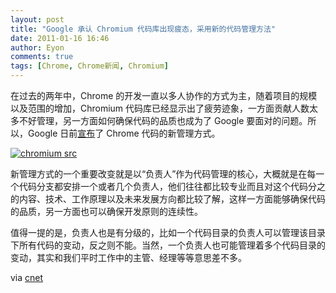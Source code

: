 ```yaml
---
layout: post
title: "Google 承认 Chromium 代码库出现疲态，采用新的代码管理方法"
date: 2011-01-16 16:46
author: Eyon
comments: true
tags: [Chrome, Chrome新闻, Chromium]
---
```

在过去的两年中，Chrome 的开发一直以多人协作的方式为主，随着项目的规模以及范围的增加，Chromium 代码库已经显示出了疲劳迹象，一方面贡献人数太多不好管理，另一方面如何确保代码的品质也成为了 Google 要面对的问题。所以，Google 日前[宣布](http://www.chromium.org/developers/owners-files-1)了 Chrome 代码的新管理方式。

<a href="http://img.chromi.org/2011/01/chromium-src.png">![](http://img.chromi.org/2011/01/chromium-src.png "chromium src")</a>

新管理方式的一个重要改变就是以“负责人”作为代码管理的核心，大概就是在每一个代码分支都安排一个或者几个负责人，他们往往都比较专业而且对这个代码分之的内容、技术、工作原理以及未来发展方向都比较了解，这样一方面能够确保代码的品质，另一方面也可以确保开发原则的连续性。

值得一提的是，负责人也是有分级的，比如一个代码目录的负责人可以管理该目录下所有代码的变动，反之则不能。当然，一个负责人也可能管理着多个代码目录的变动，其实和我们平时工作中的主管、经理等等意思差不多。

via [cnet](http://news.cnet.com/8301-30685_3-20028513-264.html)
